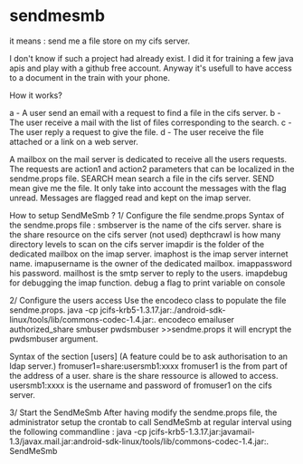 # sendmesmb
it means : send me a file store on my cifs server.

I don't know if such a project had already exist. I did it for training a few java apis and play with a github free account.
Anyway it's usefull to have access to a document in the train with your phone. 

How it works?

a - A user send an email with a request to find a file in the cifs server.
b - The user receive a mail with the list of files corresponding to the search.
c - The user reply a request to give the file.
d - The user receive the file attached or a link on a web server.

A mailbox on the mail server is dedicated to receive all the users requests.
The requests are action1 and action2 parameters that can be localized in the sendme.props file.
SEARCH mean search a file in the cifs server.
SEND mean give me the file.
It only take into account the messages with the flag unread. Messages are flagged read and kept on the imap server.

How to setup SendMeSmb ?
1/ Configure the file sendme.props
Syntax of the sendme.props file :
smbserver is the name of the cifs server.
share is the share resource on the cifs server (not used)
depthcrawl is how many directory levels to scan on the cifs server
imapdir is the folder of the dedicated mailbox on the imap server.
imaphost is the imap server internet name.
imapusername is the owner of the dedicated mailbox.
imappassword his password.
mailhost is the smtp server to reply to the users.
imapdebug for debugging the imap function.
debug a flag to print variable on console

2/ Configure the users access
Use the encodeco class to populate the file sendme.props. 
java -cp jcifs-krb5-1.3.17.jar:./android-sdk-linux/tools/lib/commons-codec-1.4.jar:. encodeco emailuser authorized_share smbuser pwdsmbuser >>sendme.props
it will encrypt the pwdsmbuser argument.


Syntax of the section [users] (A feature could be to ask authorisation to an ldap server.)
fromuser1=share:usersmb1:xxxx
fromuser1 is the from part of the address of a user.
share is the share ressource is allowed to access.
usersmb1:xxxx is the username and password of fromuser1 on the cifs server.


3/ Start the SendMeSmb 
After having modify the sendme.props file, the administrator setup the crontab to call SendMeSmb at regular interval using the following commandline :
java -cp jcifs-krb5-1.3.17.jar:javamail-1.3/javax.mail.jar:android-sdk-linux/tools/lib/commons-codec-1.4.jar:. SendMeSmb



